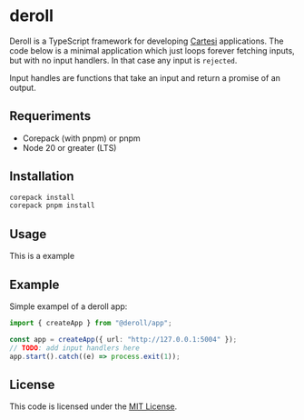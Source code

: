 # deroll

Deroll is a TypeScript framework for developing [Cartesi](https://cartesi.io) applications.
The code below is a minimal application which just loops forever fetching inputs, but with no input handlers.
In that case any input is `rejected`.

Input handles are functions that take an input and return a promise of an output.

## Requeriments

- Corepack (with pnpm) or pnpm
- Node 20 or greater (LTS)

## Installation

```sh
corepack install
corepack pnpm install
```

## Usage

This is a example

## Example

Simple exampel of a deroll app:

```typescript
import { createApp } from "@deroll/app";

const app = createApp({ url: "http://127.0.0.1:5004" });
// TODO: add input handlers here
app.start().catch((e) => process.exit(1));
```

## License

This code is licensed under the [MIT License](./LICENSE).
